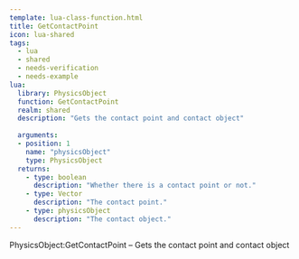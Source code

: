 ```yaml
---
template: lua-class-function.html
title: GetContactPoint
icon: lua-shared
tags:
  - lua
  - shared
  - needs-verification
  - needs-example
lua:
  library: PhysicsObject
  function: GetContactPoint
  realm: shared
  description: "Gets the contact point and contact object"
  
  arguments:
  - position: 1
    name: "physicsObject"
    type: PhysicsObject
  returns:
    - type: boolean
      description: "Whether there is a contact point or not."
    - type: Vector
      description: "The contact point."
    - type: physicsObject
      description: "The contact object."
---
```


<div class="lua__search__keywords">
PhysicsObject:GetContactPoint &#x2013; Gets the contact point and contact object
</div>
